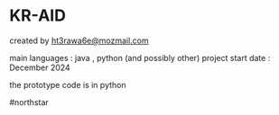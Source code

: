 # KR-AID

created by ht3rawa6e@mozmail.com

main languages : java , python (and possibly other)
project start date : December 2024


the prototype code is in python


#northstar
